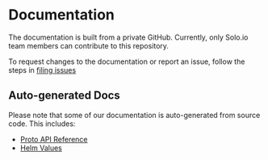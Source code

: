 # Documentation

The documentation is built from a private GitHub. Currently, only Solo.io team members can contribute to this repository. 

To request changes to the documentation or report an issue, follow the steps in [filing issues](/devel/contributing/issues.md)

## Auto-generated Docs
Please note that some of our documentation is auto-generated from source code. This includes:
- [Proto API Reference](https://docs.solo.io/gloo-edge/latest/reference/api/)
- [Helm Values](https://docs.solo.io/gloo-edge/latest/reference/helm_chart_values/)

